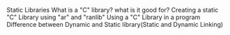 Static Libraries
What is a "C" library? what is it good for?
Creating a static "C" Library using "ar" and "ranlib"
Using a "C" Library in a program
Difference between Dynamic and Static library(Static and Dynamic Linking)
